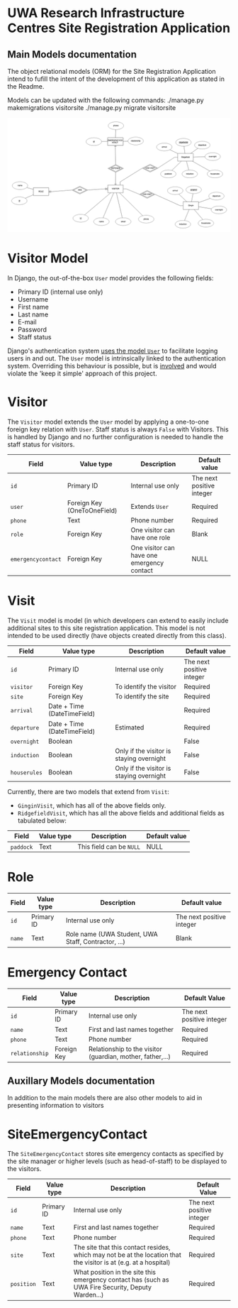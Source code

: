UWA Research Infrastructure Centres Site Registration Application
================================================================
Main Models documentation
------------------
The object relational models (ORM) for the Site Registration Application
intend to fufill the intent of the development of this application as
stated in the Readme.

Models can be updated with the following commands:
    ./manage.py makemigrations visitorsite
    ./manage.py migrate visitorsite

![Entity Relationship Diagram of the application](erd.png)

# Visitor Model
In Django, the out-of-the-box `User` model provides the following fields:
* Primary ID (internal use only)
* Username
* First name
* Last name
* E-mail
* Password
* Staff status

Django's authentication system [uses the model `User`](https://docs.djangoproject.com/en/4.1/topics/auth/default/)
to facilitate logging users in and out. The `User` model is intrinsically
linked to the authentication system. Overriding this behaviour is possible,
but is [involved](https://docs.djangoproject.com/en/4.1/topics/auth/customizing/)
 and would violate the 'keep it simple' approach of this 
project.

# Visitor
The `Visitor` model extends the `User` model by applying a one-to-one
foreign key relation with `User`. Staff status is always `False` with
Visitors. This is handled by Django and no further configuration is
needed to handle the staff status for visitors.

| Field | Value type  | Description | Default value |
| --- | --- | --- | --- |
| `id` | Primary ID | Internal use only | The next positive integer |
| `user` | Foreign Key (OneToOneField) | Extends `User` | Required |
| `phone` | Text | Phone number | Required |
| `role` | Foreign Key | One visitor can have one role | Blank |
| `emergencycontact` | Foreign Key | One visitor can have one emergency contact | NULL |

# Visit
The `Visit` model is model (in which developers can extend to easily include
additional sites to this site registration application. This model
is not intended to be used directly (have objects created directly from
this class).

| Field | Value type  | Description | Default value |
| --- | --- | --- | --- |
| `id` | Primary ID | Internal use only | The next positive integer |
| `visitor` | Foreign Key | To identify the visitor | Required |
| `site` | Foreign Key | To identify the site | Required |
| `arrival` | Date + Time (DateTimeField) |  | Required |
| `departure` | Date + Time (DateTimeField) | Estimated | Required |
| `overnight` | Boolean | | False |
| `induction` | Boolean | Only if the visitor is staying overnight | False |
| `houserules` | Boolean | Only if the visitor is staying overnight | False |

Currently, there are two models that extend from `Visit`:
* `GinginVisit`, which has all of the above fields only.
* `RidgefieldVisit`, which has all the above fields and additional fields
as tabulated below:


| Field | Value type  | Description | Default value |
| --- | --- | --- | --- |
| `paddock` | Text | This field can be `NULL` | NULL |

# Role
| Field | Value type  | Description | Default value |
| --- | --- | --- | --- |
| `id` | Primary ID | Internal use only | The next positive integer |
| `name` | Text | Role name (UWA Student, UWA Staff, Contractor, ...) | Blank |

# Emergency Contact
| Field | Value type  | Description | Default Value |
| --- | --- | --- | --- |
| `id` | Primary ID | Internal use only | The next positive integer |
| `name` | Text | First and last names together | Required |
| `phone` | Text | Phone number | Required |
| `relationship` | Foreign Key | Relationship to the visitor (guardian, mother, father,...) | Required |

Auxillary Models documentation
------------------------------------------
In addition to the main models there are also other models to aid in 
presenting information to visitors

# SiteEmergencyContact
The `SiteEmergencyContact` stores site emergency contacts as specified
by the site manager or higher levels (such as head-of-staff) to be
displayed to the visitors.

| Field | Value type  | Description | Default Value |
| --- | --- | --- | --- |
| `id` | Primary ID | Internal use only | The next positive integer |
| `name` | Text | First and last names together | Required |
| `phone` | Text | Phone number | Required |
| `site` | Text | The site that this contact resides, which may not be at the location that the visitor is at (e.g. at a hospital) | Required |
| `position` | Text | What position in the site this emergency contact has (such as UWA Fire Security, Deputy Warden...) | Required |



